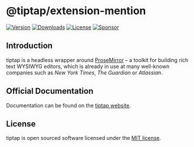 # @tiptap/extension-mention
[![Version](https://img.shields.io/npm/v/@tiptap/extension-mention.svg?label=version)](https://www.npmjs.com/package/@tiptap/extension-mention)
[![Downloads](https://img.shields.io/npm/dm/@tiptap/extension-mention.svg)](https://npmcharts.com/compare/tiptap?minimal=true)
[![License](https://img.shields.io/npm/l/@tiptap/extension-mention.svg)](https://www.npmjs.com/package/@tiptap/extension-mention)
[![Sponsor](https://img.shields.io/static/v1?label=Sponsor&message=%E2%9D%A4&logo=GitHub)](https://github.com/sponsors/ueberdosis)

## Introduction
tiptap is a headless wrapper around [ProseMirror](https://ProseMirror.net) – a toolkit for building rich text WYSIWYG editors, which is already in use at many well-known companies such as *New York Times*, *The Guardian* or *Atlassian*.

## Official Documentation
Documentation can be found on the [tiptap website](https://tiptap.dev).

## License
tiptap is open sourced software licensed under the [MIT license](https://github.com/ueberdosis/tiptap/blob/main/LICENSE.md).

